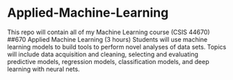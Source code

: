 # Applied-Machine-Learning
This repo will contain all of my Machine Learning course (CSIS 44670)
##670 Applied Machine Learning (3 hours) 
Students will use machine learning models to build tools to perform novel analyses of data sets. Topics will include data acquisition and cleaning, selecting and evaluating predictive models, regression models, classification models, and deep learning with neural nets.
